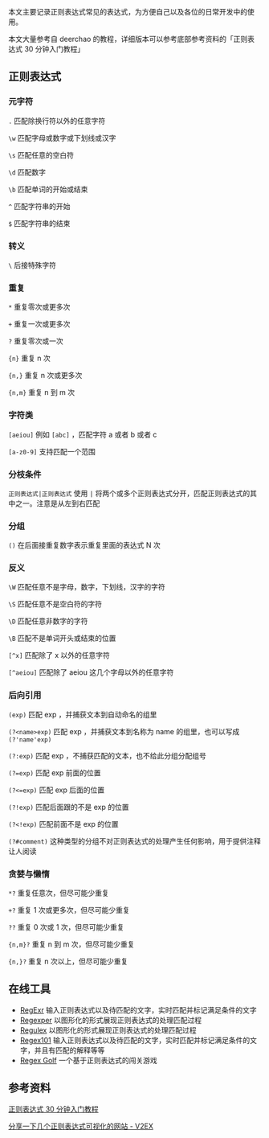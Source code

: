 <!--
正则表达式速查表
本文主要记录正则表达式常见的表达式，为方便自己以及各位的日常开发中的使用。
1502434583
-->

本文主要记录正则表达式常见的表达式，为方便自己以及各位的日常开发中的使用。

本文大量参考自 deerchao 的教程，详细版本可以参考底部参考资料的「正则表达式 30 分钟入门教程」

## 正则表达式

### 元字符

`.` 匹配除换行符以外的任意字符

`\w` 匹配字母或数字或下划线或汉字

`\s` 匹配任意的空白符

`\d` 匹配数字

`\b` 匹配单词的开始或结束

`^` 匹配字符串的开始

`$` 匹配字符串的结束

### 转义

`\` 后接特殊字符

### 重复

`*` 重复零次或更多次

`+` 重复一次或更多次

`?` 重复零次或一次

`{n}` 重复 n 次

`{n,}` 重复 n 次或更多次

`{n,m}` 重复 n 到 m 次

### 字符类

`[aeiou]` 例如 `[abc]` ，匹配字符 a 或者 b 或者 c

`[a-z0-9]` 支持匹配一个范围

### 分枝条件

`正则表达式|正则表达式` 使用 `|` 将两个或多个正则表达式分开，匹配正则表达式的其中之一。注意是从左到右匹配

### 分组

`()` 在后面接重复数字表示重复里面的表达式 N 次

### 反义

`\W` 匹配任意不是字母，数字，下划线，汉字的字符

`\S` 匹配任意不是空白符的字符

`\D` 匹配任意非数字的字符

`\B` 匹配不是单词开头或结束的位置

`[^x]` 匹配除了 x 以外的任意字符

`[^aeiou]` 匹配除了 aeiou 这几个字母以外的任意字符

### 后向引用

`(exp)` 匹配 exp ，并捕获文本到自动命名的组里

`(?<name>exp)` 匹配 exp ，并捕获文本到名称为 name 的组里，也可以写成 `(?'name'exp)`

`(?:exp)` 匹配 exp ，不捕获匹配的文本，也不给此分组分配组号

`(?=exp)` 匹配 exp 前面的位置

`(?<=exp)` 匹配 exp 后面的位置

`(?!exp)` 匹配后面跟的不是 exp 的位置

`(?<!exp)` 匹配前面不是 exp 的位置

`(?#comment)` 这种类型的分组不对正则表达式的处理产生任何影响，用于提供注释让人阅读

### 贪婪与懒惰

`*?` 重复任意次，但尽可能少重复

`+?` 重复 1 次或更多次，但尽可能少重复

`??` 重复 0 次或 1 次，但尽可能少重复

`{n,m}?` 重复 n 到 m 次，但尽可能少重复

`{n,}?` 重复 n 次以上，但尽可能少重复

## 在线工具

- [RegExr](http://regexr.com/)
  输入正则表达式以及待匹配的文字，实时匹配并标记满足条件的文字
- [Regexper](https://regexper.com/)
  以图形化的形式展现正则表达式的处理匹配过程
- [Regulex](https://jex.im/regulex/)
  以图形化的形式展现正则表达式的处理匹配过程
- [Regex101](https://regex101.com/)
  输入正则表达式以及待匹配的文字，实时匹配并标记满足条件的文字，并且有匹配的解释等等
- [Regex Golf](https://alf.nu/RegexGolf)
  一个基于正则表达式的闯关游戏

## 参考资料

[正则表达式 30 分钟入门教程](https://deerchao.net/tutorials/regex/regex.htm)

[分享一下几个正则表达式可视化的网站 - V2EX](https://www.v2ex.com/t/291366)
